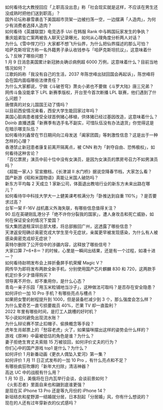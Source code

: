 如何看待北大教授回应「上职高没出息」称「社会现实就是这样，不应该在男生还没成熟时把他们送到职高」？  
国外论坛称暴雪袭击下美国超市货架一边被扫荡一空，一边摆满「人造肉」，为何少有消费者选择人造肉？  
如何看待《英雄联盟》电竞选手 Uzi 在韩服 Rank 中与韩国玩家发生的争执？  
重庆姐弟坠亡案两被告人聊天记录曝光，如何从心理角度分析两人对话？  
为什么《雪中悍刀行》大家都不想飞升仙界，为什么把仙界描述的那么可怕？  
哈萨克斯坦官方称一名外籍男子承认收钱参与「哈萨克斯坦抗议」，这意味着什么？反映了哪些问题？  
1 月 9 日消息美国累计新冠肺炎确诊病例超 6000 万例，这意味着什么？目前当地情况如何？  
江歌妈妈称「我没有自己的生活，2037 年陈世峰出狱回国会再起诉」，陈世峰将会在国内面临哪些法律责任？  
为什么大家都说，宁做《斗破苍穹》萧炎小弟也不要做《斗罗大陆》唐三兄弟？  
网传斗鱼没能拿下 LPL 新赛季版权，开台至今首次断播 LPL 联赛，他们遇到了什么问题？  
唐僧真的对女儿国国王动了情吗？  
以目前西安情况来看，西安大学生能回家过年吗？  
美国心脏病患者接受全球首例猪心移植，供体猪已经过基因改造，这意味着什么？  
Doinb 直播透露「新赛季有选手名不副实，可惜队伍没有办法退货」你觉得这是在暗示哪支队伍？  
如何看待刘鑫曾在节日期间向江母发送「阖家团圆」等刺激性信息？这是出于一种怎样的心理？  
香港禁止新冠患者康复前离开隔离点，被 CNN 称为「剥夺自由、恐怖极权」，如何看待这种言论？  
「百亿票房」演员中前十位中没有女演员，是因为女演员的票房号召力不如男演员吗？  
《超能一家人》官宣撤档，《长津湖 II 水门桥》据说空降春节档，大家怎么看？  
国产新游《昭和米国物语》真能让米国人破防吗？  
新东方平均每 2 天成立 1 家新公司，体面退出教培行业的新东方未来出路在哪儿？  
如何看待华中科技大学大一上健美课考核满分为「卧推达到自重 110%」？是否要求过高？  
台军一架 F-16V 战机嘉义外海失联，有哪些信息值得关注？  
90 后在英硬刚乱港分子「绝不许你分裂我的国家」，遭人身攻击和死亡威胁，如何在保证安全的情况下爱国？  
恒大集团退租深圳总部大楼，将总部搬回广州，这透露了哪些信息？  
天津返安阳确诊奥密克戎大学生至今无症状，亲属更早被发现感染，为什么有人被感染奥密克戎却无症状？  
英特尔删除了公开信中的涉疆内容，这释放了哪些信号？  
大家口算 7+6+8＝？的时候，心里是一瞬间出结果，还是有一个过程，如凑十进一？  
如何看待赵明发布会上摔折叠屏手机荣耀 Magic V？  
网传华为即将发布两款全新手机，分别使用国产芯片麒麟 830 和 720，这两款手机定价多少才值得购买？  
领导离不开你，却不重用你，是什么心态？  
青岛一亲子乐园「用玉米粒铺地当沙子」，这种做法可取吗？是否存在安全隐患？  
如何评价一加 10 Pro 手机？有哪些亮点与槽点？  
如果把女警的射程提升到 1000，但是装备栏减少到 3 个，那么强度会怎么样？  
为什么爱奇艺一直亏损要裁员 40%，芒果 TV 却一直盈利？  
2022 年里有哪些时间，是打工人跳槽的好时机？  
写小说如何避免出现流水账？  
为什么辩论赛不禁止扣帽子、偷换概念等手段？  
虎年生肖邮票上的「愁容老虎」火了，如果猫咪摆出这样的姿势会什么样的？  
游戏《原神》中最被低估的角色是谁？为什么？  
妻子拒绝生育丈夫索赔 15 万被驳回，如何评价丈夫的行为？  
你们心中的国产游戏 top1 是什么？为什么？  
如何评价 1 月新番动画《更衣人偶坠入爱河》第一集？  
如何评价 1 月 11 日正式发布的一加 10 Pro ，有什么亮点和不足？  
有哪些疯狂吹爆的「新年大扫除」清洁神器？  
高达 UC 中的战舰有什么用？  
1 月 10 日，美俄将在日内瓦举行会谈，会谈前景如何？  
《火影忍者》里面自来也和鼬到底谁更强？  
是现在买 iPhone 13 Pro 还是等九月份的 iPhone 14？  
新垣结衣和星野源一结婚就分居，日本刮起「分居婚」风，你有什么想说的？  
现在的人还有过年穿新衣的仪式感吗？  
